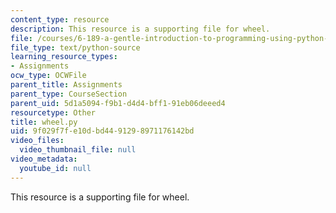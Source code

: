 ```yaml
---
content_type: resource
description: This resource is a supporting file for wheel.
file: /courses/6-189-a-gentle-introduction-to-programming-using-python-january-iap-2011/9f029f7fe10dbd4491298971176142bd_wheel.py
file_type: text/python-source
learning_resource_types:
- Assignments
ocw_type: OCWFile
parent_title: Assignments
parent_type: CourseSection
parent_uid: 5d1a5094-f9b1-d4d4-bff1-91eb06deeed4
resourcetype: Other
title: wheel.py
uid: 9f029f7f-e10d-bd44-9129-8971176142bd
video_files:
  video_thumbnail_file: null
video_metadata:
  youtube_id: null
---
```

This resource is a supporting file for wheel.